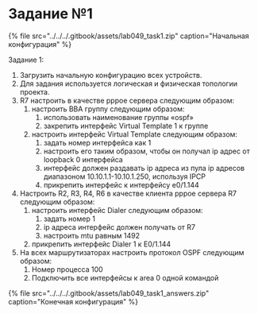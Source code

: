 # Задание №1

{% file src="../../../.gitbook/assets/lab049\_task1.zip" caption="Начальная конфигурация" %}

Задание 1:

1. Загрузить начальную конфигурацию всех устройств.
2. Для задания используется логическая и физическая топологии проекта.
3. R7 настроить в качестве pppoe сервера следующим образом:
   1. настроить BBA группу следующим образом:
      1. использовать наименование группы «ospf»
      2. закрепить интерфейс Virtual Template 1 к группе
   2. настроить интерфейс Virtual Template следующим образом:
      1. задать номер интерфейса как 1
      2. настроить его таким образом, чтобы он получал ip адрес от loopback 0 интерфейса
      3. интерфейс должен раздавать ip адреса из пула ip адресов диапазоном 10.10.1.1-10.10.1.250, используя IPCP
      4. прикрепить интерфейс к интерфейсу e0/1.144
4. Настроить R2, R3, R4, R6 в качестве клиента pppoe сервера R7 следующим образом:
   1. настроить интерфейс Dialer следующим образом:
      1. задать номер 1
      2. ip адреса интерфейс должен получать от R7
      3. настроить mtu равным 1492
   2. прикрепить интерфейс Dialer 1 к E0/1.144
5. На всех маршрутизаторах настроить протокол OSPF следующим образом:
   1. Номер процесса 100
   2. Подключить все интерфейсы к area 0 одной командой

{% file src="../../../.gitbook/assets/lab049\_task1\_answers.zip" caption="Конечная конфигурация" %}

